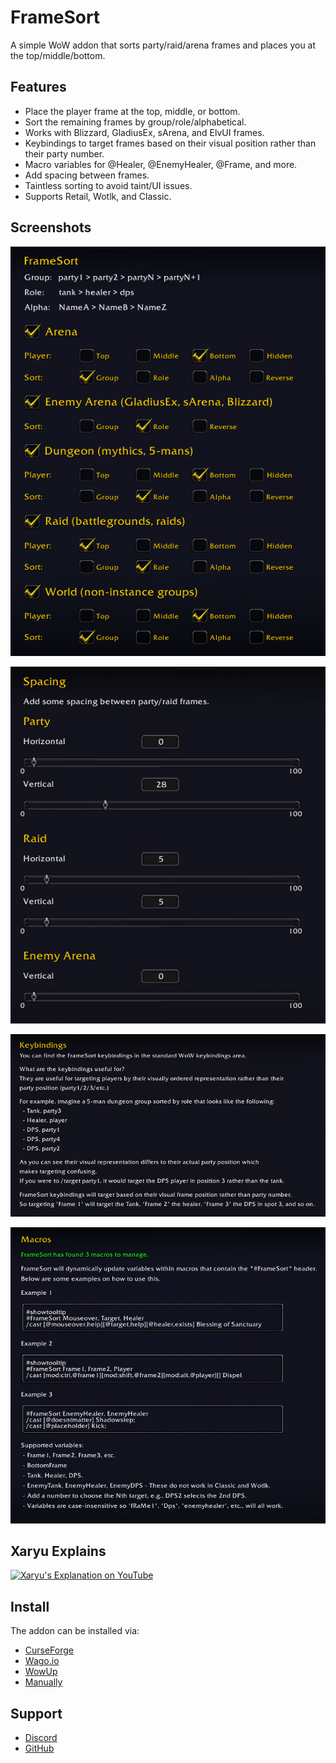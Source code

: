 # FrameSort #

A simple WoW addon that sorts party/raid/arena frames and places you at the top/middle/bottom.

## Features ##

* Place the player frame at the top, middle, or bottom.
* Sort the remaining frames by group/role/alphabetical.
* Works with Blizzard, GladiusEx, sArena, and ElvUI frames.
* Keybindings to target frames based on their visual position rather than their party number.
* Macro variables for @Healer, @EnemyHealer, @Frame, and more.
* Add spacing between frames.
* Taintless sorting to avoid taint/UI issues.
* Supports Retail, Wotlk, and Classic.

## Screenshots ##

![Options](https://github.com/Verubato/framesort/raw/main/assets/options.png)

![Spacing](https://github.com/Verubato/framesort/raw/main/assets/spacing.png)

![Keybindings](https://github.com/Verubato/framesort/raw/main/assets/keybindings.png)

![Macros](https://github.com/Verubato/framesort/raw/main/assets/macros.png)

## Xaryu Explains ##

[![Xaryu's Explanation on YouTube](https://markdown-videos.deta.dev/youtube/2PiKjvT30cM)](https://www.youtube.com/watch?v=2PiKjvT30cM&t=212s)

## Install ##

The addon can be installed via:

* [CurseForge](https://www.curseforge.com/wow/addons/framesort)
* [Wago.io](https://addons.wago.io/addons/framesort)
* [WowUp](https://wowup.io/)
* [Manually](https://github.com/Verubato/framesort/releases/latest)

## Support ##

* [Discord](https://discord.gg/UruPTPHHxK)
* [GitHub](https://github.com/Verubato/framesort/issues)
